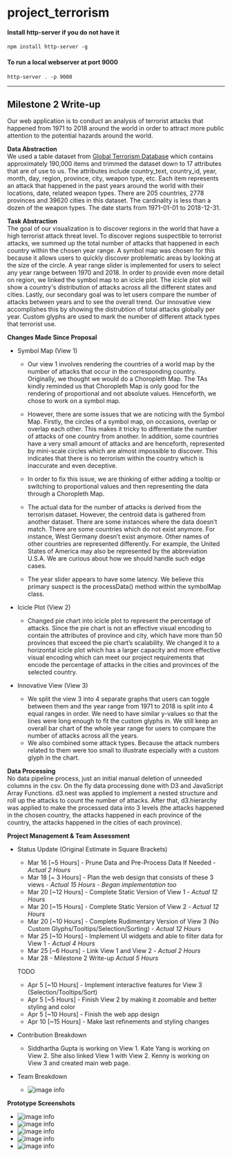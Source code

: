 # project_terrorism

#### Install http-server if you do not have it
```npm install http-server -g```

#### To run a local webserver at port 9000
```http-server . -p 9000```

***
## Milestone 2 Write-up
Our web application is to conduct an analysis of terrorist attacks that happened from 1971 to 2018 around the world in order to attract more public attention to the potential hazards around the world. 

**Data Abstraction**  
We used a table dataset from [Global Terrorism Database](https://gtd.terrorismdata.com/) which contains approximately 190,000 items and trimmed the dataset down to 17 attributes that are of use to us. The attributes include country_text, country_id, year, month, day, region, province, city, weapon type, etc. Each item represents an attack that happened in the past years around the world with their locations, date, related weapon types. There are 205 countries, 2778 provinces and 39620 cities in this dataset. The cardinality is less than a dozen of the weapon types. The date starts from 1971-01-01 to 2018-12-31. 

**Task Abstraction**  
The goal of our visualization is to discover regions in the world that have a high terrorist attack threat level. To discover regions suspectible to terrorist attacks, we summed up the total number of attacks that happened in each country within the chosen year range. A symbol map was chosen for this because it allows users to quickly discover problematic areas by looking at the size of the circle. A year range slider is implemented for users to select any year range between 1970 and 2018. In order to provide even more detail on region, we linked the symbol map to an icicle plot. The icicle plot will show a country's distribution of attacks across all the different states and cities. Lastly, our secondary goal was to let users compare the number of attacks between years and to see the overall trend. Our innovative view accomplishes this by showing the distrubtion of total attacks globally per year. Custom glyphs are used to mark the number of different attack types that terrorist use.

**Changes Made Since Proposal**
* Symbol Map (View 1)    
    * Our view 1 involves rendering the countries of a world map by the number of attacks that occur in the corresponding country. Originally, we thought we would do a Choropleth Map. The TAs kindly reminded us that Choropleth Map is only good for the rendering of proportional and not absolute values. Henceforth, we chose to work on a symbol map.      

    * However, there are some issues that we are noticing with the Symbol Map. Firstly, the circles of a symbol map, on occasions, overlap or overlap each other. This makes it tricky to differentiate the number of attacks of one country from another. In addition, some countries have a very small amount of attacks and are henceforth, represented by mini-scale circles which are almost impossible to discover. This indicates that there is no terrorism within the country which is inaccurate and even deceptive.    
    * In order to fix this issue, we are thinking of either adding a tooltip or switching to proportional values and then representing the data through a Choropleth Map. 
    * The actual data for the number of attacks is derived from the terrorism dataset. However, the centroid data is gathered from another dataset. There are some instances where the data doesn’t match. There are some countries which do not exist anymore. For instance, West Germany doesn’t exist anymore. Other names of other countries are represented differently. For example, the United States of America may also be represented by the abbreviation U.S.A. We are curious about how we should handle such edge cases.     
    * The year slider appears to have some latency. We believe this primary suspect is the processData() method within the symbolMap class.     

* Icicle Plot (View 2)
    * Changed pie chart into icicle plot to represent the percentage of attacks. Since the pie chart is not an effective visual encoding to contain the attributes of province and city, which have more than 50 provinces that exceed the pie chart’s scalability. We changed it to a horizontal icicle plot which has a larger capacity and more effective visual encoding which can meet our project requirements that encode the percentage of attacks in the cities and provinces of the selected country.
          
* Innovative View (View 3)
    * We split the view 3 into 4 separate graphs that users can toggle between them and the year range from 1971 to 2018 is split into 4 equal ranges in order. We need to have similar y-values so that the lines were long enough to fit the custom glyphs in. We still keep an overall bar chart of the whole year range for users to compare the number of attacks across all the years.    
    * We also combined some attack types. Because the attack numbers related to them were too small to illustrate especially with a custom glyph in the chart.    

**Data Processing**     
No data pipeline process, just an initial manual deletion of unneeded columns in the csv. On the fly data processing done with D3 and JavaScript Array Functions. d3.nest was applied to implement a nested structure and roll up the attacks to count the number of attacks. After that, d3.hierarchy was applied to make the processed data into 3 levels (the attacks happened in the chosen country, the attacks happened in each province of the country, the attacks happened in the cities of each province). 

**Project Management & Team Assessment**
* Status Update (Original Estimate in Square Brackets)             
    * Mar 16 [~5 Hours] - Prune Data and Pre-Process Data If Needed - *Actual 2 Hours*
    * Mar 18 [~ 3 Hours] - Plan the web design that consists of these 3 views -  *Actual 15 Hours - Began implementation too*
    * Mar 20 [~12 Hours] - Complete Static Version of View 1 - *Actual 12 Hours*
    * Mar 20 [~15 Hours] - Complete Static Version of View 2 - *Actual 12 Hours*
    * Mar 20 [~10 Hours] - Complete Rudimentary Version of View 3 (No Custom Glyphs/Tooltips/Selection/Sorting) - *Actual 12 Hours*
    * Mar 25 [~10 Hours] - Implement UI widgets and able to filter data for View 1 - *Actual 4 Hours*
    * Mar 25 [~6 Hours] - Link View 1 and View 2 - *Actual 2 Hours*
    * Mar 28 - Milestone 2 Write-up *Actual 5 Hours*

    TODO
    * Apr 5 [~10 Hours] - Implement interactive features for View 3 (Selection/Tooltips/Sort)
    * Apr 5 [~5 Hours] - Finish View 2 by making it zoomable and better styling and color
    * Apr 5 [~10 Hours] - Finish the web app design
    * Apr 10 [~15 Hours] - Make last refinements and styling changes
    
* Contribution Breakdown     
    * Siddhartha Gupta is working on View 1. Kate Yang is working on View 2. She also linked View 1 with View 2. Kenny is working on View 3 and created main web page.

* Team Breakdown
    * ![image info](./screenshots/team.png)

**Prototype Screenshots**
* ![image info](./screenshots/main.png)
* ![image info](./screenshots/map.png)
* ![image info](./screenshots/icicle.png)
* ![image info](./screenshots/bar.png)
* ![image info](./screenshots/glyph.png)
